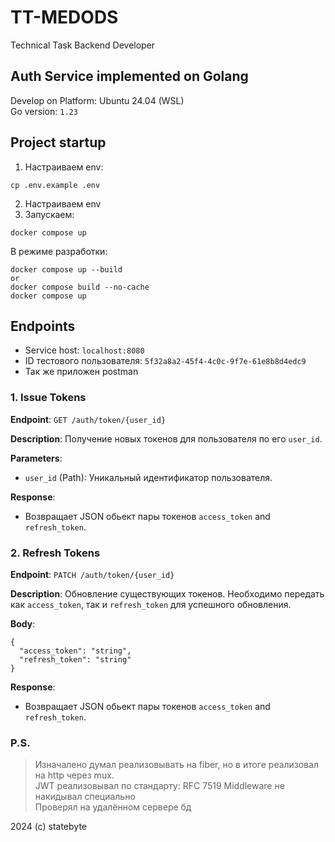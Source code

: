 # TT-MEDODS
Technical Task Backend Developer

## Auth Service implemented on Golang

Develop on Platform: Ubuntu 24.04 (WSL)  
Go version: `1.23`  

## Project startup
1. Настраиваем env:
```
cp .env.example .env
```
2. Настраиваем env
3. Запускаем:
```
docker compose up
```

В режиме разработки:
```
docker compose up --build
or
docker compose build --no-cache
docker compose up
```

## Endpoints
- Service host: `localhost:8080`  
- ID тестового пользователя: `5f32a8a2-45f4-4c0c-9f7e-61e8b8d4edc9` 
- Так же приложен postman 


### 1. Issue Tokens
**Endpoint**: `GET /auth/token/{user_id}`

**Description**: 
Получение новых токенов для пользователя по его `user_id`.

**Parameters**:
- `user_id` (Path): Уникальный идентификатор пользователя.

**Response**:
- Возвращает JSON обьект пары токенов `access_token` and `refresh_token`.

### 2. Refresh Tokens
**Endpoint**: `PATCH /auth/token/{user_id}`

**Description**: 
Обновление существующих токенов. Необходимо передать как `access_token`, так и `refresh_token` для успешного обновления.

**Body**:
```
{
  "access_token": "string",
  "refresh_token": "string"
}
```

**Response**:
- Возвращает JSON обьект пары токенов `access_token` and `refresh_token`.


### P.S.
> Изначалено думал реализовывать на fiber, но в итоге реализовал на http через mux.  
> JWT реализовывал по стандарту: RFC 7519
> Middleware не накидывал специально  
> Проверял на удалённом сервере бд

2024 (c) statebyte